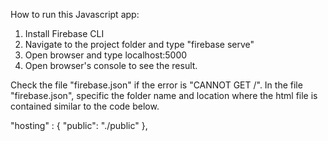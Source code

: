 How to run this Javascript app:
1. Install Firebase CLI
2. Navigate to the project folder and type "firebase serve"
3. Open browser and type localhost:5000
4. Open browser's console to see the result.

Check the file "firebase.json" if the error is "CANNOT GET /". In the file "firebase.json", specific the folder name and location where the html file is contained similar to the code below.

  "hosting" : {
    "public": "./public"
  },
